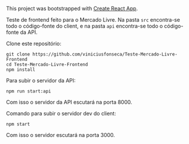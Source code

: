 This project was bootstrapped with [Create React App](https://github.com/facebookincubator/create-react-app).

Teste de frontend feito para o Mercado Livre.
Na pasta `src` encontra-se todo o código-fonte do client, e na pasta `api` encontra-se todo o código-fonte da API.

Clone este repositório:
```
git clone https://github.com/viniciusfonseca/Teste-Mercado-Livre-Frontend
cd Teste-Mercado-Livre-Frontend
npm install
```

Para subir o servidor da API:
```
npm run start:api
```

Com isso o servidor da API escutará na porta 8000.

Comando para subir o servidor dev do client:

```
npm start
```

Com isso o servidor escutará na porta 3000.
